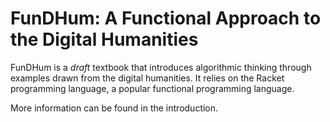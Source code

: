 FunDHum: A Functional Approach to the Digital Humanities
========================================================

FunDHum is a *draft* textbook that introduces algorithmic thinking
through examples drawn from the digital humanities.  It relies on
the Racket programming language, a popular functional programming
language.

More information can be found in the introduction.
